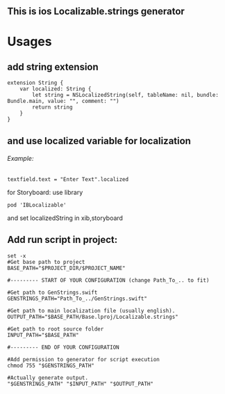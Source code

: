 ## This is ios Localizable.strings generator

# Usages
## add string extension
```
extension String {
    var localized: String {
        let string = NSLocalizedString(self, tableName: nil, bundle: Bundle.main, value: "", comment: "")
        return string
    }
}
```
## and use localized variable for localization
###### Example:

```
textfield.text = "Enter Text".localized
```

for Storyboard: use library
```
pod 'IBLocalizable'

```
and set localizedString in xib,storyboard


## Add run script in project:
```
set -x
#Get base path to project
BASE_PATH="$PROJECT_DIR/$PROJECT_NAME"

#--------- START OF YOUR CONFIGURATION (change Path_To_.. to fit)

#Get path to GenStrings.swift
GENSTRINGS_PATH="Path_To_../GenStrings.swift"

#Get path to main localization file (usually english).
OUTPUT_PATH="$BASE_PATH/Base.lproj/Localizable.strings"

#Get path to root source folder
INPUT_PATH="$BASE_PATH"

#--------- END OF YOUR CONFIGURATION

#Add permission to generator for script execution
chmod 755 "$GENSTRINGS_PATH"

#Actually generate output. 
"$GENSTRINGS_PATH" "$INPUT_PATH" "$OUTPUT_PATH"

```
